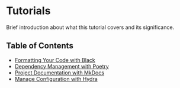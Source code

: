 # Tutorials

Brief introduction about what this tutorial covers and its significance.

## Table of Contents

- [Formatting Your Code with Black](./black-formatter.md)
- [Dependency Management with Poetry](./poetry.md)
- [Project Documentation with MkDocs](./mkdocs-docs.md)
- [Manage Configuration with Hydra](./hydra-config.md)